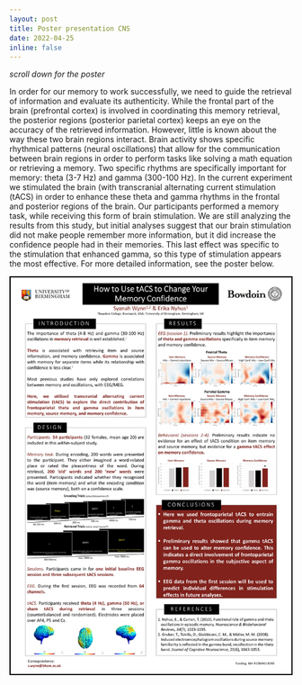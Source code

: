 ```yaml
---
layout: post
title: Poster presentation CNS
date: 2022-04-25
inline: false
---
```

<i>scroll down for the poster</i>

In order for our memory to work successfully, we need to guide the retrieval of information and evaluate its authenticity. While the frontal part of the brain (prefrontal cortex) is involved in coordinating this memory retrieval, the posterior regions (posterior parietal cortex) keeps an eye on the accuracy of the retrieved information. However, little is known about the way these two brain regions interact. Brain activity shows specific rhythmical patterns (neural oscillations) that allow for the communication between brain regions in order to perform tasks like solving a math equation or retrieving a memory. Two specific rhythms are specifically important for memory: theta (3-7 Hz) and gamma (300-100 Hz). In the current experiment we stimulated the brain (with transcranial alternating current stimulation (tACS) in order to enhance these theta and gamma rhythms in the frontal and posterior regions of the brain. Our participants performed a memory task, while receiving this form of brain stimulation. We are still analyzing the results from this study, but initial analyses suggest that our brain stimulation did not make people remember more information, but it did increase the confidence people had in their memories. This last effect was specific to the stimulation that enhanced gamma, so this type of stimulation appears the most effective. For more detailed information, see the poster below.

<!--![CNS_Poster](/assets/img/CNS_Poster_2022.png)-->

<!--<div class="row">
    <div class="col-sm mt-3 mt-md-0">
        {% include figure.html path="/assets/img/CNS_Poster.jpg" title="CNS Poster" class="img-fluid rounded z-depth-1" %}
    </div>
</div>-->

<div>
    <a href="/assets/img/CNS_Poster.jpg">
        <img 
            src="/assets/img/CNS_Poster.jpg" 
            alt="CNS Poster 2022"
            class="img-fluid rounded z-depth-1"
        >
    </a>
</div>
